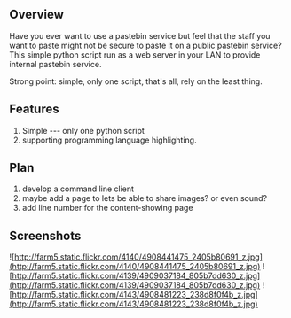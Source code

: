 ## Overview ##
Have you ever want to use a pastebin service but feel that the staff you want to paste might not be secure to paste it on a public pastebin service? This simple python script run as a web server in your LAN to provide internal pastebin service.

Strong point: simple, only one script, that's all, rely on the least thing.

## Features ##
  1. Simple --- only one python script
  1. supporting programming language highlighting.

## Plan ##
  1. develop a command line client
  1. maybe add a page to lets be able to share images? or even sound?
  1. add line number for the content-showing page

## Screenshots ##
![http://farm5.static.flickr.com/4140/4908441475_2405b80691_z.jpg](http://farm5.static.flickr.com/4140/4908441475_2405b80691_z.jpg)
![http://farm5.static.flickr.com/4139/4909037184_805b7dd630_z.jpg](http://farm5.static.flickr.com/4139/4909037184_805b7dd630_z.jpg)
![http://farm5.static.flickr.com/4143/4908481223_238d8f0f4b_z.jpg](http://farm5.static.flickr.com/4143/4908481223_238d8f0f4b_z.jpg)